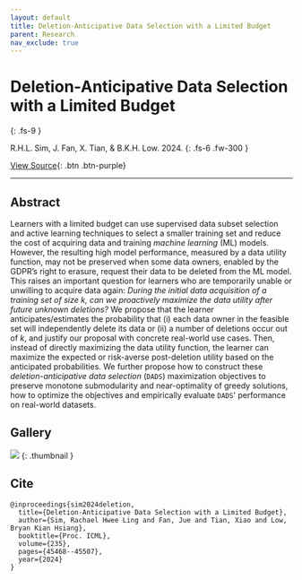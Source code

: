 ```yaml
---
layout: default
title: Deletion-Anticipative Data Selection with a Limited Budget
parent: Research
nav_exclude: true
---
```


# Deletion-Anticipative Data Selection with a Limited Budget
{: .fs-9 }

R.H.L. Sim, J. Fan, X. Tian, & B.K.H. Low. 2024.
{: .fs-6 .fw-300 }

[View Source](https://proceedings.mlr.press/v235/sim24a.html){: .btn .btn-purple}

---

## Abstract

Learners with a limited budget can use supervised data subset selection and active learning techniques to select a smaller training set and reduce the cost of acquiring data and training *machine learning* (ML) models. However, the resulting high model performance, measured by a data utility function, may not be preserved when some data owners, enabled by the GDPR’s right to erasure, request their data to be deleted from the ML model. This raises an important question for learners who are temporarily unable or unwilling to acquire data again: *During the initial data acquisition of a training set of size $k$, can we proactively maximize the data utility after future unknown deletions?* We propose that the learner anticipates/estimates the probability that (i) each data owner in the feasible set will independently delete its data or (ii) a number of deletions occur out of $k$, and justify our proposal with concrete real-world use cases. Then, instead of directly maximizing the data utility function, the learner can maximize the expected or risk-averse post-deletion utility based on the anticipated probabilities. We further propose how to construct these *deletion-anticipative data selection* ($\mathtt{DADS}$) maximization objectives to preserve monotone submodularity and near-optimality of greedy solutions, how to optimize the objectives and empirically evaluate $\mathtt{DADS}$' performance on real-world datasets.

## Gallery

![](../img/thumbnails/thumbnail-deletion-anticipative-data.png)
{: .thumbnail }

## Cite

```
@inproceedings{sim2024deletion,
  title={Deletion-Anticipative Data Selection with a Limited Budget},
  author={Sim, Rachael Hwee Ling and Fan, Jue and Tian, Xiao and Low, Bryan Kian Hsiang},
  booktitle={Proc. ICML},
  volume={235},
  pages={45468--45507},
  year={2024}
}
```
